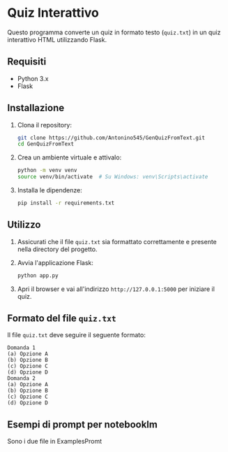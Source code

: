 # Quiz Interattivo

Questo programma converte un quiz in formato testo (`quiz.txt`) in un quiz interattivo HTML utilizzando Flask.

## Requisiti

- Python 3.x
- Flask

## Installazione

1. Clona il repository:
    ```bash
    git clone https://github.com/Antonino545/GenQuizFromText.git
    cd GenQuizFromText
    ```

2. Crea un ambiente virtuale e attivalo:
    ```bash
    python -m venv venv
    source venv/bin/activate  # Su Windows: venv\Scripts\activate
    ```

3. Installa le dipendenze:
    ```bash
    pip install -r requirements.txt
    ```

## Utilizzo

1. Assicurati che il file `quiz.txt` sia formattato correttamente e presente nella directory del progetto.

2. Avvia l'applicazione Flask:
    ```bash
    python app.py
    ```

3. Apri il browser e vai all'indirizzo `http://127.0.0.1:5000` per iniziare il quiz.

## Formato del file `quiz.txt`

Il file `quiz.txt` deve seguire il seguente formato:

```
Domanda 1  
(a) Opzione A
(b) Opzione B
(c) Opzione C
(d) Opzione D
Domanda 2  
(a) Opzione A
(b) Opzione B
(c) Opzione C
(d) Opzione D

```
## Esempi di prompt per notebooklm
Sono i due file in ExamplesPromt


